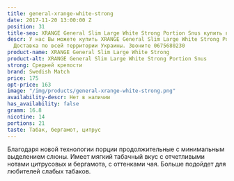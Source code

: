 ```yaml
---
title: general-xrange-white-strong
date: 2017-11-20 13:00:00 Z
position: 31
title-seo: XRANGE General Slim Large White Strong Portion Snus купить в Украине
descr: У нас Вы можете купить XRANGE General Slim Large White Strong Portion Snus.
  Доставка по всей территории Украины. Звоните 0675680230
product-name: XRANGE General Slim Large White Strong
product-alt: XRANGE General Slim Large White Strong Portion Snus
strong: Средней крепости
brand: Swedish Match
price: 175
opt-price: 163
image: "/img/products/general-xrange-white-strong.png"
availability-descr: Нет в наличии
has_availability: false
gramm: 16.8
nicotine: 14
portions: 21
taste: Табак, бергамот, цитрус
---
```


Благодаря новой технологии порции продолжительные с минимальным выделением слюны. Имеет мягкий табачный вкус с отчетливыми нотами цитрусовых и бергамота, с оттенками чая.
Больше подойдет для любителей слабых табаков.